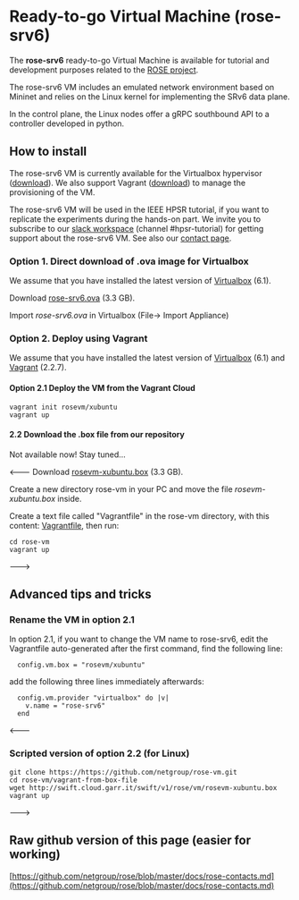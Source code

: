 # Ready-to-go Virtual Machine (rose-srv6)

The **rose-srv6** ready-to-go Virtual Machine is available for tutorial and development purposes
related to the [ROSE project](https://netgroup.github.io/rose/).

The rose-srv6 VM includes an emulated network environment based on Mininet and 
relies on the Linux kernel for implementing the SRv6 data plane.

In the control plane, the Linux nodes offer a gRPC southbound API to a controller
developed in python.

## How to install

The rose-srv6 VM is currently available for the Virtualbox hypervisor ([download](https://www.virtualbox.org/wiki/Downloads)).
We also support Vagrant ([download](https://www.vagrantup.com/downloads.html)) to manage the provisioning of the VM.

The rose-srv6 VM will be used in the IEEE HPSR tutorial, if you want to replicate the experiments during the hands-on part.
We invite you to subscribe to our [slack workspace](http://rose-slack.netgroup.uniroma2.it:3000/) (channel #hpsr-tutorial)
for getting support about the rose-srv6 VM. See also our [contact page](https://netgroup.github.io/rose/rose-contacts.html).
 

### Option 1. Direct download of .ova image for Virtualbox

We assume that you have installed the latest version of [Virtualbox](https://www.virtualbox.org/wiki/Downloads) (6.1). 

Download [rose-srv6.ova](http://swift.cloud.garr.it/swift/v1/rose/vm/rose-srv6.ova) (3.3 GB).

Import *rose-srv6.ova* in Virtualbox (File-> Import Appliance)

### Option 2. Deploy using Vagrant

We assume that you have installed the latest version of [Virtualbox](https://www.virtualbox.org/wiki/Downloads) (6.1) and [Vagrant](https://www.vagrantup.com/downloads.html) (2.2.7).

#### Option 2.1 Deploy the VM from the Vagrant Cloud

```
vagrant init rosevm/xubuntu
vagrant up
```

#### 2.2 Download the .box file from our repository

Not available now! Stay tuned...

<---
Download [rosevm-xubuntu.box](http://swift.cloud.garr.it/swift/v1/rose/vm/rosevm-xubuntu.box) (3.3 GB).

Create a new directory rose-vm in your PC and move the file *rosevm-xubuntu.box* inside. 

Create a text file called "Vagrantfile" in the rose-vm directory, with this content:
[Vagrantfile](https://github.com/netgroup/rose-vm/raw/master/vagrant-from-box-file/Vagrantfile), then run:

```
cd rose-vm
vagrant up
```
--->

## Advanced tips and tricks

### Rename the VM in option 2.1

In option 2.1, if you want to change the VM name to rose-srv6, edit the Vagrantfile auto-generated
after the first command, find the following line:

```
  config.vm.box = "rosevm/xubuntu"
```
add the following three lines immediately afterwards:

```
  config.vm.provider "virtualbox" do |v|
    v.name = "rose-srv6"
  end
```

<---
### Scripted version of option 2.2 (for Linux)

```
git clone https://https://github.com/netgroup/rose-vm.git
cd rose-vm/vagrant-from-box-file
wget http://swift.cloud.garr.it/swift/v1/rose/vm/rosevm-xubuntu.box
vagrant up
```
--->

## Raw github version of this page (easier for working)

[https://github.com/netgroup/rose/blob/master/docs/rose-contacts.md](https://github.com/netgroup/rose/blob/master/docs/rose-contacts.md)
